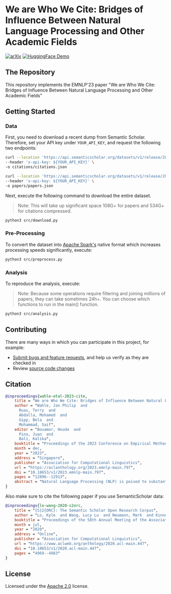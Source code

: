 # We are Who We Cite: Bridges of Influence Between Natural Language Processing and Other Academic Fields
[![arXiv](https://img.shields.io/badge/arXiv-2310.14870-b31b1b.svg)](https://arxiv.org/abs/2310.14870)
[![HuggingFace Demo](https://img.shields.io/badge/🤗-Demo-ffce1c.svg)](https://huggingface.co/spaces/jpwahle/field-diversity)

## The Repository

This repository implements the EMNLP'23 paper "We are Who We Cite: Bridges of Influence Between Natural Language Processing and Other Academic Fields"

## Getting Started

### Data

First, you need  to download a recent dump from Semantic Scholar. Therefore, set your API key under `YOUR_API_KEY`, and request the following two endpoints:

```bash
curl --location 'https://api.semanticscholar.org/datasets/v1/release/2023-01-03/dataset/citations' \
--header 'x-api-key: ${YOUR_API_KEY}' \
-o citations/citations.json
```

```bash
curl --location 'https://api.semanticscholar.org/datasets/v1/release/2023-01-03/dataset/papers' \
--header 'x-api-key: ${YOUR_API_KEY}' \
-o papers/papers.json
```

Next, execute the following command to download the entire dataset.
> Note: This will take up significant space 108G+ for papers and 534G+ for citations compressed.

```bash
python3 src/download.py
```

### Pre-Processing

To convert the dataset into [Apache Spark's](https://spark.apache.org) native format which increases processing speeds significantly, execute:

```bash
python3 src/preprocess.py
```

### Analysis

To reproduce the analysis, execute:
>Note: Because some operations require filtering and joining millions of papers, they can take sometimes 24h+. You can choose which functions to run in the main() function.

```bash
python3 src/analysis.py
```

## Contributing

There are many ways in which you can participate in this project, for example:

* [Submit bugs and feature requests](https://github.com/jpwahle/emnlp23-citation-field-influence/issue), and help us verify as they are checked in
* Review [source code changes](https://github.com/jpwahle/emnlp23-citation-field-influence/pulls)

## Citation


```bib
@inproceedings{wahle-etal-2023-cite,
    title = "We are Who We Cite: Bridges of Influence Between Natural Language Processing and Other Academic Fields",
    author = "Wahle, Jan Philip  and
      Ruas, Terry  and
      Abdalla, Mohamed  and
      Gipp, Bela  and
      Mohammad, Saif",
    editor = "Bouamor, Houda  and
      Pino, Juan  and
      Bali, Kalika",
    booktitle = "Proceedings of the 2023 Conference on Empirical Methods in Natural Language Processing",
    month = dec,
    year = "2023",
    address = "Singapore",
    publisher = "Association for Computational Linguistics",
    url = "https://aclanthology.org/2023.emnlp-main.797",
    doi = "10.18653/v1/2023.emnlp-main.797",
    pages = "12896--12913",
    abstract = "Natural Language Processing (NLP) is poised to substantially influence the world. However, significant progress comes hand-in-hand with substantial risks. Addressing them requires broad engagement with various fields of study. Yet, little empirical work examines the state of such engagement (past or current). In this paper, we quantify the degree of influence between 23 fields of study and NLP (on each other). We analyzed {\textasciitilde}77k NLP papers, {\textasciitilde}3.1m citations from NLP papers to other papers, and {\textasciitilde}1.8m citations from other papers to NLP papers. We show that, unlike most fields, the cross-field engagement of NLP, measured by our proposed Citation Field Diversity Index (CFDI), has declined from 0.58 in 1980 to 0.31 in 2022 (an all-time low). In addition, we find that NLP has grown more insular{---}citing increasingly more NLP papers and having fewer papers that act as bridges between fields. NLP citations are dominated by computer science; Less than 8{\%} of NLP citations are to linguistics, and less than 3{\%} are to math and psychology. These findings underscore NLP{'}s urgent need to reflect on its engagement with various fields.",
}
```

Also make sure to cite the following paper if you use SemanticScholar data:

```bib
@inproceedings{lo-wang-2020-s2orc,
    title = "{S}2{ORC}: The Semantic Scholar Open Research Corpus",
    author = "Lo, Kyle  and Wang, Lucy Lu  and Neumann, Mark  and Kinney, Rodney  and Weld, Daniel",
    booktitle = "Proceedings of the 58th Annual Meeting of the Association for Computational Linguistics",
    month = jul,
    year = "2020",
    address = "Online",
    publisher = "Association for Computational Linguistics",
    url = "https://www.aclweb.org/anthology/2020.acl-main.447",
    doi = "10.18653/v1/2020.acl-main.447",
    pages = "4969--4983"
}
```

## License

Licensed under the [Apache 2.0](LICENSE.txt) license.

